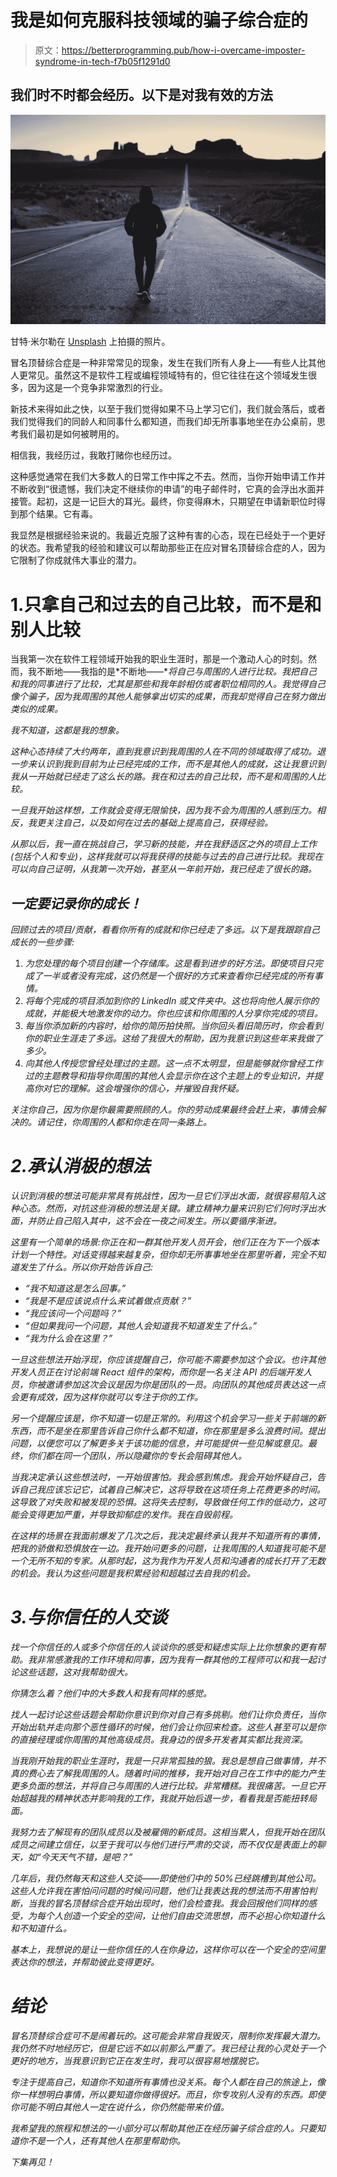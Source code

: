 # 我是如何克服科技领域的骗子综合症的

> 原文：<https://betterprogramming.pub/how-i-overcame-imposter-syndrome-in-tech-f7b05f1291d0>

## 我们时不时都会经历。以下是对我有效的方法

![](img/0cba8e8c948afea47218b246ece28455.png)

甘特·米尔勒在 [Unsplash](https://unsplash.com?utm_source=medium&utm_medium=referral) 上拍摄的照片。

冒名顶替综合症是一种非常常见的现象，发生在我们所有人身上——有些人比其他人更常见。虽然这不是软件工程或编程领域特有的，但它往往在这个领域发生很多，因为这是一个竞争非常激烈的行业。

新技术来得如此之快，以至于我们觉得如果不马上学习它们，我们就会落后，或者我们觉得我们的同龄人和同事什么都知道，而我们却无所事事地坐在办公桌前，思考我们最初是如何被聘用的。

相信我，我经历过，我敢打赌你也经历过。

这种感觉通常在我们大多数人的日常工作中挥之不去。然而，当你开始申请工作并不断收到“很遗憾，我们决定不继续你的申请”的电子邮件时，它真的会浮出水面并接管。起初，这是一记巨大的耳光。最终，你变得麻木，只期望在申请新职位时得到那个结果。它有毒。

我显然是根据经验来说的。我最近克服了这种有害的心态，现在已经处于一个更好的状态。我希望我的经验和建议可以帮助那些正在应对冒名顶替综合症的人，因为它限制了你成就伟大事业的潜力。

# 1.只拿自己和过去的自己比较，而不是和别人比较

当我第一次在软件工程领域开始我的职业生涯时，那是一个激动人心的时刻。然而，我不断地——我指的是*不断地——**将自己与周围的人进行比较。我把自己和我的同事进行了比较，尤其是那些和我年龄相仿或者职位相同的人。我觉得自己像个骗子，因为我周围的其他人能够拿出切实的成果，而我却觉得自己在努力做出类似的成果。*

*我不知道，这都是我的想象。*

*这种心态持续了大约两年，直到我意识到我周围的人在不同的领域取得了成功。退一步来认识到我到目前为止已经完成的工作，而不是其他人的成就，这让我意识到我从一开始就已经走了这么长的路。我在和过去的自己比较，而不是和周围的人比较。*

*一旦我开始这样想，工作就会变得无限愉快，因为我不会为周围的人感到压力。相反，我更关注自己，以及如何在过去的基础上提高自己，获得经验。*

*从那以后，我一直在挑战自己，学习新的技能，并在我舒适区之外的项目上工作(包括个人和专业)，这样我就可以将我获得的技能与过去的自己进行比较。我现在可以向自己证明，从我第一次开始，甚至从一年前开始，我已经走了很长的路。*

## *一定要记录你的成长！*

*回顾过去的项目/贡献，看看你所有的成就和你已经走了多远。以下是我跟踪自己成长的一些步骤:*

1.  *为您处理的每个项目创建一个存储库。这是看到进步的好方法。即使项目只完成了一半或者没有完成，这仍然是一个很好的方式来查看你已经完成的所有事情。*
2.  *将每个完成的项目添加到你的 LinkedIn 或文件夹中。这也将向他人展示你的成就，并能极大地激发你的动力。你也应该和你周围的人分享你完成的项目。*
3.  *每当你添加新的内容时，给你的简历拍快照。当你回头看旧简历时，你会看到你的职业生涯走了多远。这给了我很大的帮助，因为我意识到这些年来我做了多少。*
4.  *向其他人传授您曾经处理过的主题。这一点不太明显，但是能够就你曾经工作过的主题教导和指导你周围的其他人会显示你在这个主题上的专业知识，并提高你对它的理解。这会增强你的信心，并摧毁自我怀疑。*

*关注你自己，因为你是你最需要照顾的人。你的劳动成果最终会赶上来，事情会解决的。请记住，你周围的人都和你走在同一条路上。*

# *2.承认消极的想法*

*认识到消极的想法可能非常具有挑战性，因为一旦它们浮出水面，就很容易陷入这种心态。然而，对抗这些消极的想法是关键。建立精神力量来识别它们何时浮出水面，并防止自己陷入其中，这不会在一夜之间发生。所以要循序渐进。*

*这里有一个简单的场景:你正在和一群其他开发人员开会，他们正在为下一个版本计划一个特性。对话变得越来越复杂，但你却无所事事地坐在那里听着，完全不知道发生了什么。所以你开始告诉自己:*

*   *“我不知道这是怎么回事。”*
*   *“我是不是应该说点什么来试着做点贡献？”*
*   *“我应该问一个问题吗？”*
*   *“但如果我问一个问题，其他人会知道我不知道发生了什么。”*
*   *“我为什么会在这里？”*

*一旦这些想法开始浮现，你应该提醒自己，你可能不需要参加这个会议。也许其他开发人员正在讨论前端 React 组件的架构，而你是一名关注 API 的后端开发人员，你被邀请参加这次会议是因为你是团队的一员。向团队的其他成员表达这一点会更有成效，因为这样你就可以专注于你的工作。*

*另一个提醒应该是，你不知道一切是正常的。利用这个机会学习一些关于前端的新东西，而不是坐在那里告诉自己你什么都不知道，你在那里是多么浪费时间。提出问题，以便您可以了解更多关于该功能的信息，并可能提供一些见解或意见。最终，你们都在同一个团队，所以隐藏你的专长会阻碍其他人。*

*当我决定承认这些想法时，一开始很害怕。我会感到焦虑。我会开始怀疑自己，告诉自己我应该忘记它，试着自己解决它，这将导致在这项任务上花费更多的时间。这导致了对失败和被发现的恐惧。这将失去控制，导致做任何工作的低动力，这可能会变得更加严重，并导致抑郁症的发作。我在自毁前程。*

*在这样的场景在我面前爆发了几次之后，我决定最终承认我并不知道所有的事情，把我的骄傲和恐惧放在一边。我开始问更多的问题，让我周围的人知道我可能不是一个无所不知的专家。从那时起，这为我作为开发人员和沟通者的成长打开了无数的机会。我认为这些问题是我积累经验和超越过去自我的机会。*

# *3.与你信任的人交谈*

*找一个你信任的人或多个你信任的人谈谈你的感受和疑虑实际上比你想象的更有帮助。我非常感激我的工作环境和同事，因为我有一群其他的工程师可以和我一起讨论这些话题，这对我帮助很大。*

*你猜怎么着？他们中的大多数人和我有同样的感觉。*

*找人一起讨论这些话题会帮助你意识到你对自己有多挑剔。他们让你负责任，当你开始出轨并走向那个恶性循环的时候，他们会让你回来检查。这些人甚至可以是你的直接经理或你周围的其他高级成员。我身边的很多开发者其实都比我资深。*

*当我刚开始我的职业生涯时，我是一只非常孤独的狼。我总是想自己做事情，并不真的费心去了解我周围的人。随着时间的推移，我开始对自己在工作中的能力产生更多负面的想法，并将自己与周围的人进行比较。非常糟糕。我很痛苦。一旦它开始超越我的精神状态并影响我的工作，我就开始后退一步，看看我是否能扭转局面。*

*我努力去了解现有的团队成员以及被雇佣的新成员。这相当累人，但我开始在团队成员之间建立信任，以至于我可以与他们进行严肃的交谈，而不仅仅是表面上的聊天，如“今天天气不错，是吧？”*

*几年后，我仍然每天和这些人交谈——即使他们中的 50%已经跳槽到其他公司。这些人允许我在害怕问问题的时候问问题，他们让我表达我的想法而不用害怕判断，当我的冒名顶替综合症开始出现时，他们会检查我。我会回报他们同样的感受，为每个人创造一个安全的空间，让他们自由交流思想，而不必担心你知道什么和不知道什么。*

*基本上，我想说的是让一些你信任的人在你身边，这样你可以在一个安全的空间里表达你的想法，并帮助彼此变得更好。*

# *结论*

*冒名顶替综合症可不是闹着玩的。这可能会非常自我毁灭，限制你发挥最大潜力。我仍然不时地经历它，但是它远不如以前那么严重了。我已经让我的心灵处于一个更好的地方，当我意识到它正在发生时，我可以很容易地摆脱它。*

*专注于提高自己，知道你不知道所有事情也没关系。每个人都在自己的旅途上，像你一样想明白事情，所以要知道你做得很好。而且，你专攻别人没有的东西。即使你可能不明白其他人一定在说什么，你仍然能带来价值。*

*我希望我的旅程和想法的一小部分可以帮助其他正在经历骗子综合症的人。只要知道你不是一个人，还有其他人在那里帮助你。*

*下集再见！*